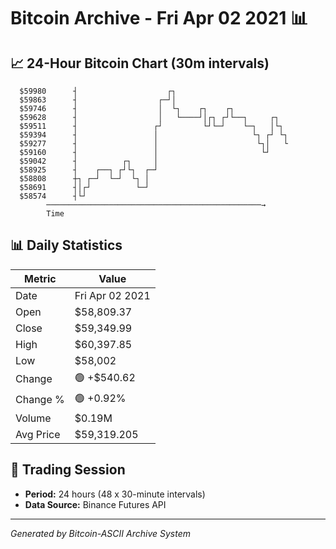 # Bitcoin Archive - Fri Apr 02 2021 📊

## 📈 24-Hour Bitcoin Chart (30m intervals)

```
  $59980      ┤                    ┌┐                          
  $59863      ┤                  ┌─┘│                          
  $59746      ┤                  │  └┐    ┌┐    ┌┐             
  $59628      ┤                  │   └────┘│┌┐ ┌┘└──┐     ┌┐   
  $59511      ┤                 ┌┘         └┘└─┘    └─┐   │└┐  
  $59394      ┤                 │                     └┐ ┌┘ └┐ 
  $59277      ┤                 │                      └┐│   └ 
  $59160      ┤                 │                       └┘     
  $59042      ┤          ┌┐     │                              
  $58925      ┤    ┌──┐ ┌┘└┐  ┌─┘                              
  $58808      ┼┐ ┌─┘  └─┘  └┐ │                                
  $58691      ┤│┌┘          └─┘                                
  $58574      ┤└┘                                              
        ────────────────────────────────────────────────→
        Time
```

## 📊 Daily Statistics

| Metric | Value |
|--------|-------|
| Date | Fri Apr 02 2021 |
| Open | $58,809.37 |
| Close | $59,349.99 |
| High | $60,397.85 |
| Low | $58,002 |
| Change | 🟢 +$540.62 |
| Change % | 🟢 +0.92% |
| Volume | $0.19M |
| Avg Price | $59,319.205 |

## 📅 Trading Session

- **Period:** 24 hours (48 x 30-minute intervals)
- **Data Source:** Binance Futures API

---
*Generated by Bitcoin-ASCII Archive System*
